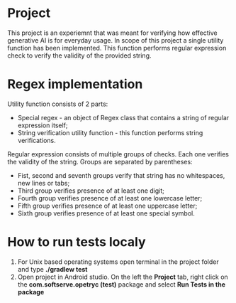 # Project
This project is an experiemnt that was meant for verifying how effective generative AI is for everyday usage. In scope of this project a single utility function has been implemented. This function performs regular expression check to verify the validity of the provided string.

# Regex implementation
Utility function consists of 2 parts:
* Special regex - an object of Regex class that contains a string of regular expression itself;
* String verification utility function - this function performs string verifications.

Regular expression consists of multiple groups of checks. Each one verifies the validity of the string. Groups are separated by parentheses:
* Fist, second and seventh groups verify that string has no whitespaces, new lines or tabs;
* Third group verifies presence of at least one digit;
* Fourth group verifies presence of at least one lowercase letter;
* Fifth group verifies presence of at least one uppercase letter;
* Sixth group verifies presence of at least one special symbol.
# How to run tests localy
1. For Unix based operating systems open terminal in the project folder and type **./gradlew test**
2. Open project in Android studio. On the left the **Project** tab, right click on the **com.softserve.opetryc (test)** package and select **Run Tests in the package**